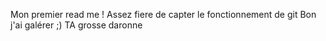 Mon premier read me ! 
Assez fiere de capter le fonctionnement de git 
Bon j'ai galérer ;)
TA grosse daronne 
<!---
Renard100suel/Renard100suel is a ✨ special ✨ repository because its `README.md` (this file) appears on your GitHub profile.
You can click the Preview link to take a look at your changes.
--->
